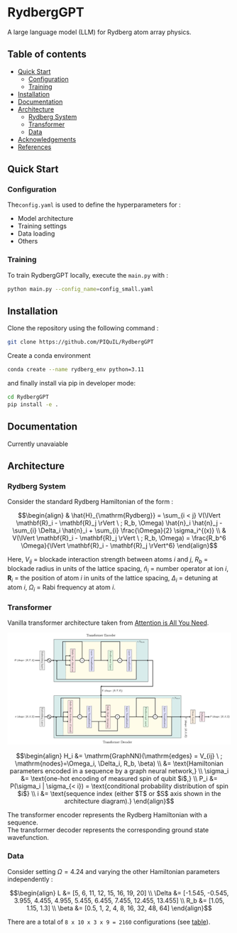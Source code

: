 <!-- [![Python package](https://github.com/PIQuIL/RydbergGPT/actions/workflows/python-package.yml/badge.svg)](https://github.com/PIQuIL/RydbergGPT/actions/workflows/python-package.yml) -->

# RydbergGPT
A large language model (LLM) for Rydberg atom array physics.

## Table of contents
- [Quick Start](#quickstart) <br/>
    - [Configuration](#configuration) <br/>
    - [Training](#training) <br/>
- [Installation](#installation) <br/>
- [Documentation](#documentation) <br/>
- [Architecture](#architecture) <br/>
    - [Rydberg System](#rydbergsystem) <br/>
    - [Transformer](#transformer) <br/>
    - [Data](#data) <br/>
- [Acknowledgements](#acknowledgements) <br/>
- [References](#references) <br/>


## Quick Start <a name="quickstart"></a>

### Configuration <a name="configuration"></a>
The`config.yaml` is used to define the hyperparameters for :
- Model architecture
- Training settings
- Data loading
- Others

### Training <a name="training"></a> 
To train RydbergGPT locally, execute the `main.py` with :
```bash
python main.py --config_name=config_small.yaml
```

## Installation <a name="installation"></a>
Clone the repository using the following command :
```bash
git clone https://github.com/PIQuIL/RydbergGPT
```

Create a conda environment
```bash
conda create --name rydberg_env python=3.11
```

and finally install via pip in developer mode:
```bash
cd RydbergGPT
pip install -e .
```

## Documentation <a name="documentation"></a>

Currently unavaiable

## Architecture  <a name="architecture"></a>


### Rydberg System <a name="rydbergsystem"></a>
Consider the standard Rydberg Hamiltonian of the form :

```math
\begin{align}
& \hat{H}_{\mathrm{Rydberg}} =  \sum_{i < j} V(\lVert \mathbf{R}_i - \mathbf{R}_j \rVert \ ; R_b, \Omega) \hat{n}_i \hat{n}_j - \sum_{i} \Delta_i \hat{n}_i + \sum_{i} \frac{\Omega}{2} \sigma_i^{(x)} \\
& V(\lVert \mathbf{R}_i - \mathbf{R}_j \rVert \ ; R_b, \Omega) = \frac{R_b^6 \Omega}{\lVert \mathbf{R}_i - \mathbf{R}_j \rVert^6}
\end{align}
```

Here, $V_{ij}$ = blockade interaction strength between atoms $i$ and $j$, $R_b$ = blockade radius in units of the lattice spacing, $\hat{n}_i$ = number operator at ion $i$, $\mathbf{R}_i$ = the position of atom $i$ in units of the lattice spacing, $\Delta_i$ = detuning at atom $i$, $\Omega_i$ = Rabi frequency at atom $i$.

### Transformer <a name="transformer"></a>

Vanilla transformer architecture taken from [Attention is All You Need](https://arxiv.org/pdf/1706.03762.pdf).

![Architecture](https://github.com/PIQuIL/RydbergGPT/blob/main/resources/architecture%20diagram.jpg)

```math
\begin{align}
H_i &= \mathrm{GraphNN}(\mathrm{edges} = V_{ij} \ ; \mathrm{nodes}=\Omega_i, \Delta_i, R_b, \beta) \\
&= \text{Hamiltonian parameters encoded in a sequence by a graph neural network,} \\
\sigma_i &= \text{one-hot encoding of measured spin of qubit $i$,} \\
P_i &= P(\sigma_i | \sigma_{< i}) = \text{conditional probability distribution of spin $i$} \\
i &= \text{sequence index (either $T$ or $S$ axis shown in the architecture diagram).}
\end{align}
```

The transformer encoder represents the Rydberg Hamiltonian with a sequence. <br/>
The transformer decoder represents the corresponding ground state wavefunction.

### Data <a name="data"></a>
Consider setting $\Omega = 4.24$ and varying the other Hamiltonian parameters independently :
```math
\begin{align}
L &= [5, 6, 11, 12, 15, 16, 19, 20] \\
\Delta &= [-1.545, -0.545, 3.955, 4.455, 4.955, 5.455, 6.455, 7.455, 12.455, 13.455] \\
R_b &= [1.05, 1.15, 1.3] \\
\beta &= [0.5, 1, 2, 4, 8, 16, 32, 48, 64]
\end{align}
```
There are a total of `8 x 10 x 3 x 9 = 2160` configurations (see [table](https://github.com/PIQuIL/RydbergGPT/blob/main/resources/Generated_training_data.md)).

<!-- ## Acknowledgements <a name="acknowledgements"></a> -->
<!-- 
We sincerely thank the authors of the following very helpful codebases we used when building this repository :

- Transformer tutorials:
    - [Annotated Transformer](https://github.com/harvardnlp/annotated-transformer/)
    - [Illustrated Transformer](https://jalammar.github.io/illustrated-transformer/)
- Transformer quantum state:
    - [Predicting Properties of Quantum Systems with Conditional Generative Models](https://github.com/PennyLaneAI/generative-quantum-states)
    - [Transformer Quantum State](https://github.com/yuanhangzhang98/transformer_quantum_state) -->
<!-- 

## References <a name="references"></a>

```bib
@inproceedings{46201,
title	= {Attention is All You Need},
author	= {Ashish Vaswani and Noam Shazeer and Niki Parmar and Jakob Uszkoreit and Llion Jones and Aidan N. Gomez and Lukasz Kaiser and Illia Polosukhin},
year	= {2017},
URL	= {https://arxiv.org/pdf/1706.03762.pdf}
}
``` -->
